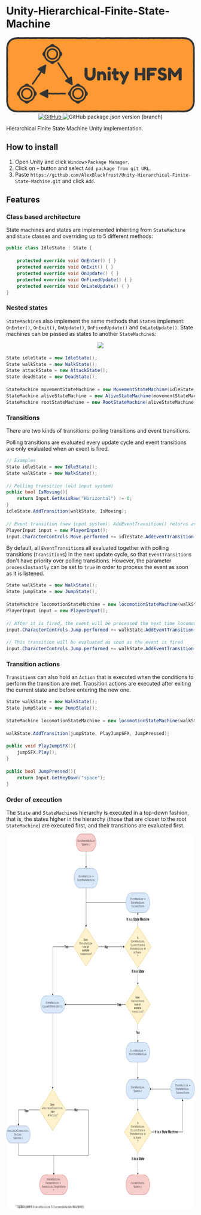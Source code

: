 # Unity-Hierarchical-Finite-State-Machine

<div align="center">
	<img src="Documentation~/Logo.png"  height="200" />
	<br/>
	<a href = "https://github.com/AlexBlackfrost/Unity-Hierarchical-Finite-State-Machine/blob/main/LICENSE">
		<img alt="GitHub" src="https://img.shields.io/github/license/alexblackfrost/unity-hierarchical-finite-state-machine">
	</a>
	<img alt="GitHub package.json version (branch)" src="https://img.shields.io/github/package-json/v/alexblackfrost/unity-hierarchical-finite-state-machine/main">
</div>	

Hierarchical Finite State Machine Unity implementation.
## How to install
1. Open Unity and click ```Window```>```Package Manager```.
2. Click on ```+``` button and select ```Add package from git URL```.
3. Paste ```https://github.com/AlexBlackfrost/Unity-Hierarchical-Finite-State-Machine.git``` and click ```Add```.

## Features
### Class based architecture
State machines and states are implemented inheriting from ```StateMachine``` and ```State``` classes and overriding up to 5 different methods:
```cs
public class IdleState : State {

	protected override void OnEnter() { }
	protected override void OnExit() { }
	protected override void OnUpdate() { }
	protected override void OnFixedUpdate() { }
	protected override void OnLateUpdate() { }
}
```

### Nested states
```StateMachine```s also implement the same methods that ```State```s implement: ```OnEnter()```, ```OnExit()```, ```OnUpdate()```, ```OnFixedUpdate()``` and
```OnLateUpdate()```. State machines can be passed as states to another ```StateMachine```s:
<div align="center">
	<img src="Documentation~/ExampleStateMachine.png" height="200" />
</div>

```cs
State idleState = new IdleState();
State walkState = new WalkState();
State attackState = new AttackState();
State deadState = new DeadState();

StateMachine movementStateMachine = new MovementStateMachine(idleState, walkState);
StateMachine aliveStateMachine = new AliveStateMachine(movementStateMachine, attackState);
StateMachine rootStateMachine = new RootStateMachine(aliveStateMachine, deadState);
```

### Transitions
There are two kinds of transitions: polling transitions and event transitions.

Polling transitions are evaluated every update cycle and event transitions are only evaluated when an event is fired.
```cs
// Examples
State idleState = new IdleState();
State walkState = new WalkState();

// Polling transition (old input system)
public bool IsMoving(){
	return Input.GetAxisRaw("Horizontal") != 0;
}
idleState.AddTransition(walkState, IsMoving);

// Event transition (new input system). AddEventTransition() returns an event listener that must be subscribed to an Action.
PlayerInput input = new PlayerInput();
input.CharacterControls.Move.performed += idleState.AddEventTransition(walkState);

```

By default, all ```EventTransition```s all evaluated together with polling transitions (```Transition```s) in the next update cycle,
so that ```EventTransition```s don't have priority over polling transitions. However, the parameter ```processInstantly``` can be set to ```true``` in order
to process the event as soon as it is listened. 

```cs
State walkState = new WalkState();
State jumpState = new JumpState();

StateMachine locomotionStateMachine = new locomotionStateMachine(walkState, jumpState);
PlayerInput input = new PlayerInput();

// After it is fired, the event will be processed the next time locomotionStateMachine.Update() is called.
input.CharacterControls.Jump.performed += walkState.AddEventTransition(jumpState, () => { return this.IsGrounded(); });

// This transition will be evaluated as soon as the event is fired
input.CharacterControls.Jump.performed += walkState.AddEventTransition(jumpState, true, () => { return this.IsGrounded(); });

```

### Transition actions
```Transition```s can also hold an ```Action``` that is executed when the conditions to perform the transition are met. Transition actions
are executed after exiting the current state and before entering the new one.

```cs
State walkState = new WalkState();
State jumpState = new JumpState();

StateMachine locomotionStateMachine = new locomotionStateMachine(walkState, jumpState);

walkState.AddTransition(jumpState, PlayJumpSFX, JumpPressed);

public void PlayJumpSFX(){
	jumpSFX.Play();
}

public bool JumpPressed(){
	return Input.GetKeyDown("space");
}


```

### Order of execution
The ```State``` and ```StateMachine```s hierarchy is executed in a top-down fashion, that is, the states higher in the hierarchy (those that are closer
to the root ```StateMachine```) are executed first, and their transitions are evaluated first.
<div align="center">
	<img src="Documentation~/Flowchart.png" height="1000" />
</div>